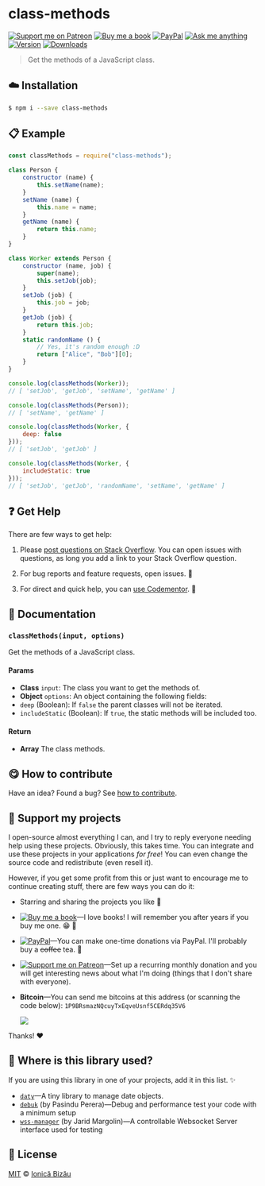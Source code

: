 <!-- Please do not edit this file. Edit the `blah` field in the `package.json` instead. If in doubt, open an issue. -->


# class-methods

 [![Support me on Patreon][badge_patreon]][patreon] [![Buy me a book][badge_amazon]][amazon] [![PayPal][badge_paypal_donate]][paypal-donations] [![Ask me anything](https://img.shields.io/badge/ask%20me-anything-1abc9c.svg)](https://github.com/IonicaBizau/ama) [![Version](https://img.shields.io/npm/v/class-methods.svg)](https://www.npmjs.com/package/class-methods) [![Downloads](https://img.shields.io/npm/dt/class-methods.svg)](https://www.npmjs.com/package/class-methods)

> Get the methods of a JavaScript class.

## :cloud: Installation

```sh
$ npm i --save class-methods
```


## :clipboard: Example



```js
const classMethods = require("class-methods");

class Person {
    constructor (name) {
        this.setName(name);
    }
    setName (name) {
        this.name = name;
    }
    getName (name) {
        return this.name;
    }
}

class Worker extends Person {
    constructor (name, job) {
        super(name);
        this.setJob(job);
    }
    setJob (job) {
        this.job = job;
    }
    getJob (job) {
        return this.job;
    }
    static randomName () {
        // Yes, it's random enough :D
        return ["Alice", "Bob"][0];
    }
}

console.log(classMethods(Worker));
// [ 'setJob', 'getJob', 'setName', 'getName' ]

console.log(classMethods(Person));
// [ 'setName', 'getName' ]

console.log(classMethods(Worker, {
    deep: false
}));
// [ 'setJob', 'getJob' ]

console.log(classMethods(Worker, {
    includeStatic: true
}));
// [ 'setJob', 'getJob', 'randomName', 'setName', 'getName' ]
```



## :question: Get Help

There are few ways to get help:

 1. Please [post questions on Stack Overflow](https://stackoverflow.com/questions/ask). You can open issues with questions, as long you add a link to your Stack Overflow question.
 2. For bug reports and feature requests, open issues. :bug:

 3. For direct and quick help, you can [use Codementor](https://www.codementor.io/johnnyb). :rocket:



## :memo: Documentation


### `classMethods(input, options)`
Get the methods of a JavaScript class.

#### Params

- **Class** `input`: The class you want to get the methods of.
- **Object** `options`: An object containing the following fields:
 - `deep` (Boolean): If `false` the parent classes will not be iterated.
 - `includeStatic` (Boolean): If `true`, the static methods will be included too.

#### Return
- **Array** The class methods.



## :yum: How to contribute
Have an idea? Found a bug? See [how to contribute][contributing].


## :sparkling_heart: Support my projects

I open-source almost everything I can, and I try to reply everyone needing help using these projects. Obviously,
this takes time. You can integrate and use these projects in your applications *for free*! You can even change the source code and redistribute (even resell it).

However, if you get some profit from this or just want to encourage me to continue creating stuff, there are few ways you can do it:

 - Starring and sharing the projects you like :rocket:
 - [![Buy me a book][badge_amazon]][amazon]—I love books! I will remember you after years if you buy me one. :grin: :book:
 - [![PayPal][badge_paypal]][paypal-donations]—You can make one-time donations via PayPal. I'll probably buy a ~~coffee~~ tea. :tea:
 - [![Support me on Patreon][badge_patreon]][patreon]—Set up a recurring monthly donation and you will get interesting news about what I'm doing (things that I don't share with everyone).
 - **Bitcoin**—You can send me bitcoins at this address (or scanning the code below): `1P9BRsmazNQcuyTxEqveUsnf5CERdq35V6`

    ![](https://i.imgur.com/z6OQI95.png)

Thanks! :heart:


## :dizzy: Where is this library used?
If you are using this library in one of your projects, add it in this list. :sparkles:


 - [`daty`](https://github.com/IonicaBizau/daty#readme)—A tiny library to manage date objects.
 - [`debuk`](https://github.com/udnisap/debuk#readme) (by Pasindu Perera)—Debug and performance test your code with a minimum setup
 - [`wss-manager`](https://github.com/firstopinion/wss-manager) (by Jarid Margolin)—A controllable Websocket Server interface used for testing

## :scroll: License

[MIT][license] © [Ionică Bizău][website]

[badge_patreon]: http://ionicabizau.github.io/badges/patreon.svg
[badge_amazon]: http://ionicabizau.github.io/badges/amazon.svg
[badge_paypal]: http://ionicabizau.github.io/badges/paypal.svg
[badge_paypal_donate]: http://ionicabizau.github.io/badges/paypal_donate.svg
[patreon]: https://www.patreon.com/ionicabizau
[amazon]: http://amzn.eu/hRo9sIZ
[paypal-donations]: https://www.paypal.com/cgi-bin/webscr?cmd=_s-xclick&hosted_button_id=RVXDDLKKLQRJW
[donate-now]: http://i.imgur.com/6cMbHOC.png

[license]: http://showalicense.com/?fullname=Ionic%C4%83%20Biz%C4%83u%20%3Cbizauionica%40gmail.com%3E%20(https%3A%2F%2Fionicabizau.net)&year=2016#license-mit
[website]: https://ionicabizau.net
[contributing]: /CONTRIBUTING.md
[docs]: /DOCUMENTATION.md
